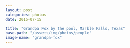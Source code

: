 ```yaml
---
layout: post
categories: photos
date: 2015-07-15

title: "Grandpa Fox by the pool, Marble Falls, Texas"
base-path: "/assets/img/photos/people"
image-name: "grandpa-fox"
---
```

